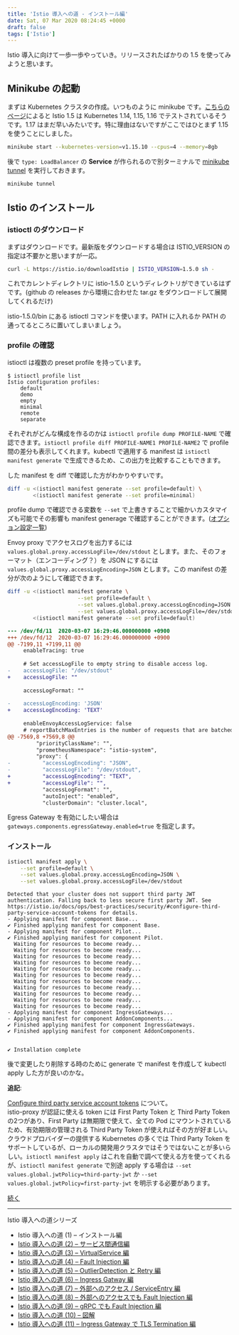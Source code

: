 ```yaml
---
title: 'Istio 導入への道 - インストール編'
date: Sat, 07 Mar 2020 08:24:45 +0000
draft: false
tags: ['Istio']
---
```


Istio 導入に向けて一歩一歩やっていき。リリースされたばかりの 1.5 を使ってみようと思います。

Minikube の起動
------------

まずは Kubernetes クラスタの作成。いつものように minikube です。[こちらのページ](https://istio.io/docs/setup/platform-setup/)によると Istio 1.5 は Kubernetes 1.14, 1.15, 1.16 でテストされているそうです。1.17 はまだ早いみたいです。特に理由はないですがここではひとまず 1.15 を使うことにしました。

```bash
minikube start --kubernetes-version=v1.15.10 --cpus=4 --memory=8gb
```

後で `type: LoadBalancer` の **Service** が作られるので別ターミナルで [minikube tunnel](https://minikube.sigs.k8s.io/docs/tasks/loadbalancer/#using-minikube-tunnel) を実行しておきます。

```bash
minikube tunnel
```

Istio のインストール
-------------

### istioctl のダウンロード

まずはダウンロードです。最新版をダウンロードする場合は ISTIO\_VERSION の指定は不要かと思いますが一応。

```bash
curl -L https://istio.io/downloadIstio | ISTIO_VERSION=1.5.0 sh -
```

これでカレントディレクトリに istio-1.5.0 というディレクトリができているはずです。(github の releases から環境に合わせた tar.gz をダウンロードして展開してくれるだけ)

istio-1.5.0/bin にある istioctl コマンドを使います。PATH に入れるか PATH の通ってるところに置いてしまいましょう。

### profile の確認

istioctl は複数の preset profile を持っています。

```
$ istioctl profile list               
Istio configuration profiles:
    default
    demo
    empty
    minimal
    remote
    separate
```

それぞれがどんな構成を作るのかは `istioctl profile dump PROFILE-NAME` で確認できます。`istioctl profile diff PROFILE-NAME1 PROFILE-NAME2` で profile 間の差分も表示してくれます。kubectl で適用する manifest は `istioctl manifest generate` で生成できるため、この出力を比較することもできます。

した manifest を diff で確認した方がわかりやすいです。

```bash
diff -u <(istioctl manifest generate --set profile=default) \
        <(istioctl manifest generate --set profile=minimal)
```

profile dump で確認できる変数を `--set` で上書きすることで細かいカスタマイズも可能でその影響も manifest generage で確認することができます。([オプション設定一覧](https://istio.io/docs/reference/config/installation-options/))

Envoy proxy でアクセスログを出力するには `values.global.proxy.accessLogFile=/dev/stdout` とします。また、そのフォーマット（エンコーディング？）を JSON にするには `values.global.proxy.accessLogEncoding=JSON` とします。この manifest の差分が次のようにして確認できます。

```bash
diff -u <(istioctl manifest generate \
                      --set profile=default \
                      --set values.global.proxy.accessLogEncoding=JSON \
                      --set values.global.proxy.accessLogFile=/dev/stdout) \
        <(istioctl manifest generate --set profile=default)
```

```diff
--- /dev/fd/11	2020-03-07 16:29:46.000000000 +0900
+++ /dev/fd/12	2020-03-07 16:29:46.000000000 +0900
@@ -7199,11 +7199,11 @@
     enableTracing: true
 
     # Set accessLogFile to empty string to disable access log.
-    accessLogFile: "/dev/stdout"
+    accessLogFile: ""
 
     accessLogFormat: ""
 
-    accessLogEncoding: 'JSON'
+    accessLogEncoding: 'TEXT'
 
     enableEnvoyAccessLogService: false
     # reportBatchMaxEntries is the number of requests that are batched before telemetry data is sent to the mixer server
@@ -7569,8 +7569,8 @@
         "priorityClassName": "",
         "prometheusNamespace": "istio-system",
         "proxy": {
-          "accessLogEncoding": "JSON",
-          "accessLogFile": "/dev/stdout",
+          "accessLogEncoding": "TEXT",
+          "accessLogFile": "",
           "accessLogFormat": "",
           "autoInject": "enabled",
           "clusterDomain": "cluster.local",
```

Egress Gateway を有効にしたい場合は `gateways.components.egressGateway.enabled=true` を指定します。

### インストール

```bash
istioctl manifest apply \
    --set profile=default \
    --set values.global.proxy.accessLogEncoding=JSON \
    --set values.global.proxy.accessLogFile=/dev/stdout
```

```
Detected that your cluster does not support third party JWT authentication. Falling back to less secure first party JWT. See https://istio.io/docs/ops/best-practices/security/#configure-third-party-service-account-tokens for details.
- Applying manifest for component Base...
✔ Finished applying manifest for component Base.
- Applying manifest for component Pilot...
✔ Finished applying manifest for component Pilot.
  Waiting for resources to become ready...
  Waiting for resources to become ready...
  Waiting for resources to become ready...
  Waiting for resources to become ready...
  Waiting for resources to become ready...
  Waiting for resources to become ready...
  Waiting for resources to become ready...
  Waiting for resources to become ready...
  Waiting for resources to become ready...
  Waiting for resources to become ready...
  Waiting for resources to become ready...
- Applying manifest for component IngressGateways...
- Applying manifest for component AddonComponents...
✔ Finished applying manifest for component IngressGateways.
✔ Finished applying manifest for component AddonComponents.


✔ Installation complete
```

後で変更したり削除する時のために generate で manifest を作成して kubectl apply した方が良いのかな。

**追記**:  

[Configure third party service account tokens](https://istio.io/docs/ops/best-practices/security/#configure-third-party-service-account-tokens) について。  
istio-proxy が認証に使える token には First Party Token と Third Party Token の2つがあり、First Party は無期限で使えて、全ての Pod にマウントされているため、有効期限の管理される Third Party Token が使えればその方が好ましい。クラウドプロバイダーの提供する Kubernetes の多くでは Third Party Token をサポートしているが、ローカルの開発用クラスタではそうではないことが多いらしい。`istioctl manifest apply` はこれを自動で調べて使える方を使ってくれるが、`istioctl manifest generate` で別途 apply する場合は `--set values.global.jwtPolicy=third-party-jwt` か `--set values.global.jwtPolicy=first-party-jwt` を明示する必要があります。

[続く](/2020/03/istio-part2/)

* * *

Istio 導入への道シリーズ

* Istio 導入への道 (1) – インストール編
* [Istio 導入への道 (2) – サービス間通信編](/2020/03/istio-part2/)
* [Istio 導入への道 (3) – VirtualService 編](/2020/03/istio-part3/)
* [Istio 導入への道 (4) – Fault Injection 編](/2020/03/istio-part4/)
* [Istio 導入への道 (5) – OutlierDetection と Retry 編](/2020/03/istio-part5/)
* [Istio 導入への道 (6) – Ingress Gatway 編](/2020/03/istio-part6/)
* [Istio 導入への道 (7) – 外部へのアクセス / ServiceEntry 編](/2020/03/istio-part7/)
* [Istio 導入への道 (8) – 外部へのアクセスでも Fault Injection 編](/2020/03/istio-part8/)
* [Istio 導入への道 (9) – gRPC でも Fault Injection 編](/2020/03/istio-part9/)
* [Istio 導入への道 (10) – 図解](/2020/03/istio-part10/)
* [Istio 導入への道 (11) – Ingress Gateway で TLS Termination 編](/2020/03/istio-part11/)

